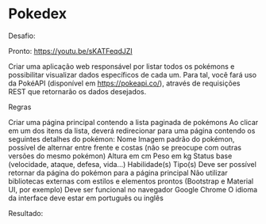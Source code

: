 # Pokedex

Desafio:

Pronto:
https://youtu.be/sKATFeqdJZI

Criar uma aplicação web responsável por listar todos os pokémons e possibilitar visualizar dados específicos de cada um. Para tal, você fará uso da PokéAPI (disponível em https://pokeapi.co/), através de requisições REST que retornarão os dados desejados.

Regras

Criar uma página principal contendo a lista paginada de pokémons
Ao clicar em um dos itens da lista, deverá redirecionar para uma página contendo os seguintes detalhes do pokémon:
Nome
Imagem padrão do pokémon, possível de alternar entre frente e costas (não se preocupe com outras versões do mesmo pokémon)
Altura em cm
Peso em kg
Status base (velocidade, ataque, defesa, vida...)
Habilidade(s)
Tipo(s)
Deve ser possível retornar da página do pokémon para a página principal
Não utilizar bibliotecas externas com estilos e elementos prontos (Bootstrap e Material UI, por exemplo)
Deve ser funcional no navegador Google Chrome
O idioma da interface deve estar em português ou inglês

Resultado:

